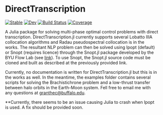# DirectTranscription

[![Stable](https://img.shields.io/badge/docs-stable-blue.svg)](https://GrantHecht.github.io/DirectTranscription.jl/stable)
[![Dev](https://img.shields.io/badge/docs-dev-blue.svg)](https://GrantHecht.github.io/DirectTranscription.jl/dev)
[![Build Status](https://github.com/GrantHecht/DirectTranscription.jl/actions/workflows/CI.yml/badge.svg?branch=main)](https://github.com/GrantHecht/DirectTranscription.jl/actions/workflows/CI.yml?query=branch%3Amain)
[![Coverage](https://codecov.io/gh/GrantHecht/DirectTranscription.jl/branch/main/graph/badge.svg)](https://codecov.io/gh/GrantHecht/DirectTranscription.jl)

A Julia package for solving multi-phase optimal control problems with direct transcription. DirectTranscription.jl currently supports several Lobatto IIIA collocation algorithms and Radau pseudospectral collocation is in the works. The resultant NLP problem can then be solved using Ipopt (default) or Snopt (requires licence) through the Snopt.jl package developed by the BYU Flow Lab (see [link](hhttps://github.com/byuflowlab/Snopt.jl)). To use Snopt, the Snopt.jl source code must be cloned and built as described at the previously provided link.

Currently, no documentation is written for DirectTranscription.jl but this is in the works as well. In the meantime, the examples folder contains several scripts for solving the Brachistichrone problem and a low-thrust transfer between halo orbits in the Earth-Moon system. Fell free to email me with any questions at granthec@buffalo.edu.

**Currently, there seems to be an issue causing Julia to crash when Ipopt is used. A fix should be provided soon.
